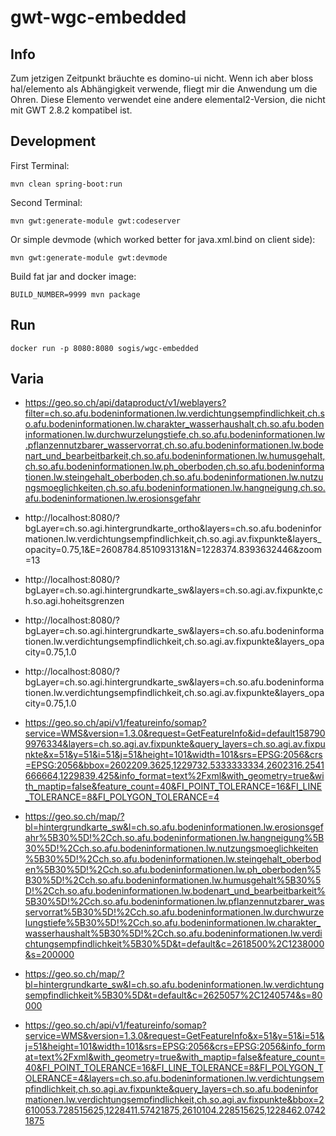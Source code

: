 # gwt-wgc-embedded

## Info
Zum jetzigen Zeitpunkt bräuchte es domino-ui nicht. Wenn ich aber bloss hal/elemento als Abhängigkeit verwende, fliegt mir die Anwendung um die Ohren. Diese Elemento verwendet eine andere elemental2-Version, die nicht mit GWT 2.8.2 kompatibel ist.

## Development

First Terminal:
```
mvn clean spring-boot:run
```

Second Terminal:
```
mvn gwt:generate-module gwt:codeserver
```

Or simple devmode (which worked better for java.xml.bind on client side):
```
mvn gwt:generate-module gwt:devmode 
``` 

Build fat jar and docker image:
```
BUILD_NUMBER=9999 mvn package
```

## Run
```
docker run -p 8080:8080 sogis/wgc-embedded
```


## Varia

- https://geo.so.ch/api/dataproduct/v1/weblayers?filter=ch.so.afu.bodeninformationen.lw.verdichtungsempfindlichkeit,ch.so.afu.bodeninformationen.lw.charakter_wasserhaushalt,ch.so.afu.bodeninformationen.lw.durchwurzelungstiefe,ch.so.afu.bodeninformationen.lw.pflanzennutzbarer_wasservorrat,ch.so.afu.bodeninformationen.lw.bodenart_und_bearbeitbarkeit,ch.so.afu.bodeninformationen.lw.humusgehalt,ch.so.afu.bodeninformationen.lw.ph_oberboden,ch.so.afu.bodeninformationen.lw.steingehalt_oberboden,ch.so.afu.bodeninformationen.lw.nutzungsmoeglichkeiten,ch.so.afu.bodeninformationen.lw.hangneigung,ch.so.afu.bodeninformationen.lw.erosionsgefahr

- http://localhost:8080/?bgLayer=ch.so.agi.hintergrundkarte_ortho&layers=ch.so.afu.bodeninformationen.lw.verdichtungsempfindlichkeit,ch.so.agi.av.fixpunkte&layers_opacity=0.75,1&E=2608784.851093131&N=1228374.8393632446&zoom=13
- http://localhost:8080/?bgLayer=ch.so.agi.hintergrundkarte_sw&layers=ch.so.agi.av.fixpunkte,ch.so.agi.hoheitsgrenzen
- http://localhost:8080/?bgLayer=ch.so.agi.hintergrundkarte_sw&layers=ch.so.afu.bodeninformationen.lw.verdichtungsempfindlichkeit,ch.so.agi.av.fixpunkte&layers_opacity=0.75,1.0
- http://localhost:8080/?bgLayer=ch.so.agi.hintergrundkarte_sw&layers=ch.so.afu.bodeninformationen.lw.verdichtungsempfindlichkeit,ch.so.agi.av.fixpunkte&layers_opacity=0.75,1.0

- https://geo.so.ch/api/v1/featureinfo/somap?service=WMS&version=1.3.0&request=GetFeatureInfo&id=default1587909976334&layers=ch.so.agi.av.fixpunkte&query_layers=ch.so.agi.av.fixpunkte&x=51&y=51&i=51&j=51&height=101&width=101&srs=EPSG:2056&crs=EPSG:2056&bbox=2602209.3625,1229732.5333333334,2602316.2541666664,1229839.425&info_format=text%2Fxml&with_geometry=true&with_maptip=false&feature_count=40&FI_POINT_TOLERANCE=16&FI_LINE_TOLERANCE=8&FI_POLYGON_TOLERANCE=4

- https://geo.so.ch/map/?bl=hintergrundkarte_sw&l=ch.so.afu.bodeninformationen.lw.erosionsgefahr%5B30%5D!%2Cch.so.afu.bodeninformationen.lw.hangneigung%5B30%5D!%2Cch.so.afu.bodeninformationen.lw.nutzungsmoeglichkeiten%5B30%5D!%2Cch.so.afu.bodeninformationen.lw.steingehalt_oberboden%5B30%5D!%2Cch.so.afu.bodeninformationen.lw.ph_oberboden%5B30%5D!%2Cch.so.afu.bodeninformationen.lw.humusgehalt%5B30%5D!%2Cch.so.afu.bodeninformationen.lw.bodenart_und_bearbeitbarkeit%5B30%5D!%2Cch.so.afu.bodeninformationen.lw.pflanzennutzbarer_wasservorrat%5B30%5D!%2Cch.so.afu.bodeninformationen.lw.durchwurzelungstiefe%5B30%5D!%2Cch.so.afu.bodeninformationen.lw.charakter_wasserhaushalt%5B30%5D!%2Cch.so.afu.bodeninformationen.lw.verdichtungsempfindlichkeit%5B30%5D&t=default&c=2618500%2C1238000&s=200000

- https://geo.so.ch/map/?bl=hintergrundkarte_sw&l=ch.so.afu.bodeninformationen.lw.verdichtungsempfindlichkeit%5B30%5D&t=default&c=2625057%2C1240574&s=80000

- https://geo.so.ch/api/v1/featureinfo/somap?service=WMS&version=1.3.0&request=GetFeatureInfo&x=51&y=51&i=51&j=51&height=101&width=101&srs=EPSG:2056&crs=EPSG:2056&info_format=text%2Fxml&with_geometry=true&with_maptip=false&feature_count=40&FI_POINT_TOLERANCE=16&FI_LINE_TOLERANCE=8&FI_POLYGON_TOLERANCE=4&layers=ch.so.afu.bodeninformationen.lw.verdichtungsempfindlichkeit,ch.so.agi.av.fixpunkte&query_layers=ch.so.afu.bodeninformationen.lw.verdichtungsempfindlichkeit,ch.so.agi.av.fixpunkte&bbox=2610053.728515625,1228411.57421875,2610104.228515625,1228462.07421875